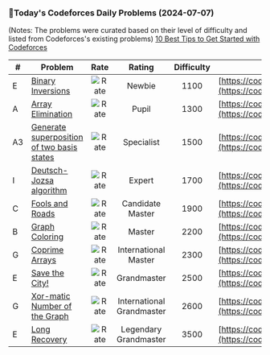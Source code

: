 ### 🌟Today's Codeforces Daily Problems (2024-07-07)
(Notes: The problems were curated based on their level of difficulty and listed from Codeforces's existing problems)
[10 Best Tips to Get Started with Codeforces](https://github.com/ika9810/Codeforces-Daily-Problems/blob/main/10%20Best%20Tips%20to%20Get%20Started%20with%20Codeforces.md)

| # | Problem | Rate| Rating | Difficulty | Contest |
|---| ----- | :--------: | :----------: | :----------: | ---------- |
|E|[Binary Inversions](https://codeforces.com/contest/1760/problem/E)|![Rate](https://img.shields.io/badge/Newbie-1100-lightgrey)|Newbie|1100|[https://codeforces.com/contest/1760](https://codeforces.com/contest/1760)|
|A|[Array Elimination](https://codeforces.com/contest/1601/problem/A)|![Rate](https://img.shields.io/badge/Pupil-1300-brightgreen)|Pupil|1300|[https://codeforces.com/contest/1601](https://codeforces.com/contest/1601)|
|A3|[Generate superposition of two basis states](https://codeforces.com/contest/1002/problem/A3)|![Rate](https://img.shields.io/badge/Specialist-1500-9cf)|Specialist|1500|[https://codeforces.com/contest/1002](https://codeforces.com/contest/1002)|
|I|[Deutsch-Jozsa algorithm](https://codeforces.com/contest/1001/problem/I)|![Rate](https://img.shields.io/badge/Expert-1700-blue)|Expert|1700|[https://codeforces.com/contest/1001](https://codeforces.com/contest/1001)|
|C|[Fools and Roads](https://codeforces.com/contest/191/problem/C)|![Rate](https://img.shields.io/badge/Candidate%20Master-1900-blueviolet)|Candidate Master|1900|[https://codeforces.com/contest/191](https://codeforces.com/contest/191)|
|B|[Graph Coloring](https://codeforces.com/contest/662/problem/B)|![Rate](https://img.shields.io/badge/Master-2200-orange)|Master|2200|[https://codeforces.com/contest/662](https://codeforces.com/contest/662)|
|G|[Coprime Arrays](https://codeforces.com/contest/915/problem/G)|![Rate](https://img.shields.io/badge/International%20Master-2300-orange)|International Master|2300|[https://codeforces.com/contest/915](https://codeforces.com/contest/915)|
|E|[Save the City!](https://codeforces.com/contest/67/problem/E)|![Rate](https://img.shields.io/badge/Grandmaster-2500-red)|Grandmaster|2500|[https://codeforces.com/contest/67](https://codeforces.com/contest/67)|
|G|[Xor-matic Number of the Graph](https://codeforces.com/contest/724/problem/G)|![Rate](https://img.shields.io/badge/International%20Grandmaster-2600-red)|International Grandmaster|2600|[https://codeforces.com/contest/724](https://codeforces.com/contest/724)|
|E|[Long Recovery](https://codeforces.com/contest/1446/problem/E)|![Rate](https://img.shields.io/badge/Legendary%20Grandmaster-3500-red)|Legendary Grandmaster|3500|[https://codeforces.com/contest/1446](https://codeforces.com/contest/1446)|
